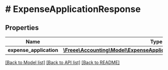 # # ExpenseApplicationResponse

## Properties

Name | Type | Description | Notes
------------ | ------------- | ------------- | -------------
**expense_application** | [**\Freee\Accounting\Model\ExpenseApplicationResponseExpenseApplication**](ExpenseApplicationResponseExpenseApplication.md) |  | 

[[Back to Model list]](../../README.md#documentation-for-models) [[Back to API list]](../../README.md#documentation-for-api-endpoints) [[Back to README]](../../README.md)


